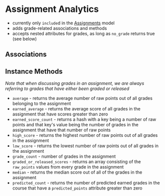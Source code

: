 # Assignment Analytics

  * currently only `include`d in the [Assignments](assignments) model
  * adds grade-related associations and methods
  * accepts nested attributes for grades, as long as `no_grade` returns true (see below)

## Associations

## Instance Methods

*Note that when discussing grades in an assignment, we are always referring to grades that have either been graded or released*

* `average` - returns the average number of raw points out of all grades belonging to the assignment
* `earned_average` - returns the average score of all grades in the assignment that have scores greater than zero
* `earned_score_count` - returns a hash with a key being a number of raw points and that key's value being the number of grades in the assignment that have that number of raw points
* `high_score` - returns the highest number of raw points out of all grades in the assignment
* `low_score` - returns the lowest number of raw points out of all grades in the assignment
* `grade_count` - number of grades in the assignment
* `graded_or_released_scores` - returns an array consisting of the `raw_points` values from every grade in the assignment
* `median` - returns the median score out of all of the grades in the assignment
* `predicted_count` - returns the number of predicted earned grades in the course that have a `predicted_points` attribute greater than zero
